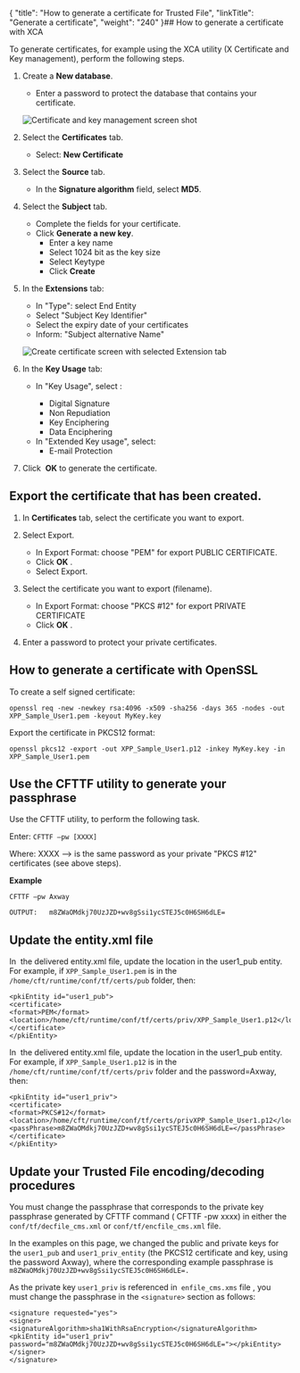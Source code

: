 {
    "title": "How to generate a certificate for Trusted File",
    "linkTitle": "Generate a certificate",
    "weight": "240"
}## How to generate a certificate with XCA

To generate certificates, for example using the XCA utility (X Certificate and Key management), perform the following steps.

1. Create a ****New database****.

    -   Enter a password to protect the database that contains your certificate.

    ![Certificate and key management screen shot](/Images/TransferCFT/XCA_db_tab.png)

1. Select the ****Certificates**** tab.
    -   Select: ****New Certificate****

1. Select the ****Source**** tab.
    -   In the ****Signature algorithm**** field, select ****MD5****.

1. Select the ****Subject**** tab.
    -   Complete the fields for your certificate.

    <!-- -->

    -   Click ****Generate a new key****.
        -   Enter a key name
        -   Select 1024 bit as the key size
        -   Select Keytype
        -   Click ****Create****

1. In the ****Extensions**** tab:

    -   In "Type": select End Entity

    <!-- -->

    -   Select "Subject Key Identifier"

    <!-- -->

    -   Select the expiry date of your certificates

    <!-- -->

    -   Inform: "Subject alternative Name"

    ![Create certificate screen with selected Extension tab](/Images/TransferCFT/XCA_tab.png)

1. In the ****Key Usage**** tab:
    -   In "Key Usage", select :
        -   Digital Signature

        <!-- -->

        -   Non Repudiation

        <!-- -->

        -   Key Enciphering

        <!-- -->

        -   Data Enciphering

    <!-- -->

    -   In "Extended Key usage", select:
        -   E-mail Protection

1. Click  ****OK**** to generate the certificate.

## Export the certificate that has been created.

1. In ****Certificates**** tab, select the certificate you want to export.
1. Select Export.
    -   In Export Format: choose "PEM" for export PUBLIC CERTIFICATE.

    <!-- -->

    -   Click ****OK**** .

    <!-- -->

    -   Select Export.
1. Select the certificate you want to export (filename).
    -   In Export Format: choose "PKCS #12" for export PRIVATE CERTIFICATE
    -   Click ****OK**** .
1. Enter a password to protect your private certificates.

## How to generate a certificate with OpenSSL

To create a self signed certificate:

```
openssl req -new -newkey rsa:4096 -x509 -sha256 -days 365 -nodes -out XPP_Sample_User1.pem -keyout MyKey.key
```

Export the certificate in PKCS12 format:

```
openssl pkcs12 -export -out XPP_Sample_User1.p12 -inkey MyKey.key -in XPP_Sample_User1.pem
```

## Use the CFTTF utility to generate your passphrase

Use the CFTTF utility, to perform the following task.

Enter: `CFTTF –pw [XXXX]`

Where: XXXX --> is the same password as your private "PKCS #12" certificates (see above steps).

****Example****

`CFTTF –pw Axway`

`OUTPUT:   m8ZWaOMdkj70UzJZD+wv8gSsi1ycSTEJ5c0H6SH6dLE=`

## Update the entity.xml file

In  the delivered entity.xml file, update the location in the user1\_pub entity. For example, if `XPP_Sample_User1.pem` is in the `/home/cft/runtime/conf/tf/certs/pub` folder, then:

```
<pkiEntity id="user1_pub">
<certificate>
<format>PEM</format>
<location>/home/cft/runtime/conf/tf/certs/priv/XPP_Sample_User1.p12</location>
</certificate>
</pkiEntity>
```

In  the delivered entity.xml file, update the location in the user1\_pub entity. For example, if `XPP_Sample_User1.p12` is in the `/home/cft/runtime/conf/tf/certs/priv` folder and the password=Axway, then:

```
<pkiEntity id="user1_priv">
<certificate>
<format>PKCS#12</format>
<location>/home/cft/runtime/conf/tf/certs/privXPP_Sample_User1.p12</location>
<passPhrase>m8ZWaOMdkj70UzJZD+wv8gSsi1ycSTEJ5c0H6SH6dLE=</passPhrase>
</certificate>
</pkiEntity>
```

## Update your Trusted File encoding/decoding procedures

You must change the passphrase that corresponds to the private key passphrase generated by CFTTF command ( CFTTF -pw xxxx) in either the `conf/tf/decfile_cms.xml` or `conf/tf/encfile_cms.xml` file.

In the examples on this page, we changed the public and private keys for the `user1_pub` and `user1_priv_entity` (the PKCS12 certificate and key, using the password Axway), where the corresponding example passphrase is `m8ZWaOMdkj70UzJZD+wv8gSsi1ycSTEJ5c0H6SH6dLE=.`

As the private key `user1_priv` is referenced in` enfile_cms.xms` file , you must change the passphrase in the `<signature>` section as follows:

```
<signature requested="yes">
<signer>
<signatureAlgorithm>sha1WithRsaEncryption</signatureAlgorithm>
<pkiEntity id="user1_priv" password="m8ZWaOMdkj70UzJZD+wv8gSsi1ycSTEJ5c0H6SH6dLE="></pkiEntity>
</signer>
</signature>
```
